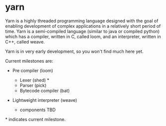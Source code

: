 yarn
====

Yarn is a highly threaded programming language designed with the goal of enabling development of complex applications in a relatively short period of time.
Yarn is a semi-compiled language (similar to java or compiled python) which has a compiler, written in C, called loom, and an interpreter, written in C++, called weave.


Yarn is in very early development, so you won't find much here yet.

Current milestones are:

- Pre compiler (loom)
  - Lexer  (shed) *
  - Parser (pick)
  - Bytecode compiler (bat)

- Lightweight interpreter (weave)
  - components TBD

\* indicates current milestone.

